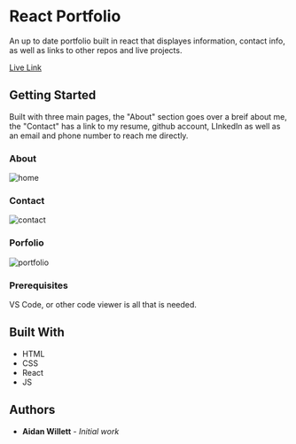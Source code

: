 # React Portfolio

An up to date portfolio built in react that displayes information, contact info, as well as links to other repos and live projects.

[Live Link](https://dashboard.heroku.com/apps/aidans-portfolio)

## Getting Started

Built with three main pages, the "About" section goes over a breif about me, the "Contact" has a link to my resume, github account, LInkedIn as well as an email and phone number to reach me directly.
### About
![home](https://user-images.githubusercontent.com/57415537/80537864-9a2daa00-8959-11ea-8fc6-d2b1b347b7db.PNG)

### Contact
![contact](https://user-images.githubusercontent.com/57415537/80537858-97cb5000-8959-11ea-9cc7-d5fd86d8b3a6.PNG)

### Porfolio
![portfolio](https://user-images.githubusercontent.com/57415537/80537866-9b5ed700-8959-11ea-96c2-8ebef914e921.PNG)


### Prerequisites

VS Code, or other code viewer is all that is needed.

## Built With

* HTML
* CSS
* React
* JS

## Authors

* **Aidan Willett** - *Initial work*
